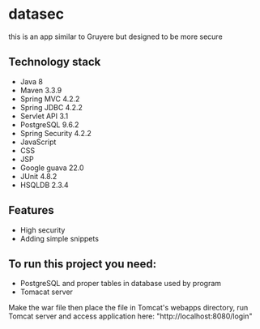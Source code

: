 # datasec

this is an app similar to Gruyere but designed to be more secure

## Technology stack

* Java 8
* Maven 3.3.9
* Spring MVC 4.2.2
* Spring JDBC 4.2.2
* Servlet API 3.1
* PostgreSQL 9.6.2
* Spring Security 4.2.2
* JavaScript
* CSS
* JSP
* Google guava 22.0
* JUnit 4.8.2
* HSQLDB 2.3.4

## Features

* High security
* Adding simple snippets

## To run this project you need:

- PostgreSQL and proper tables in database used by program
- Tomacat server

Make the war file then place the file in Tomcat's webapps directory, run Tomcat server and access application here: "http://localhost:8080/login"
